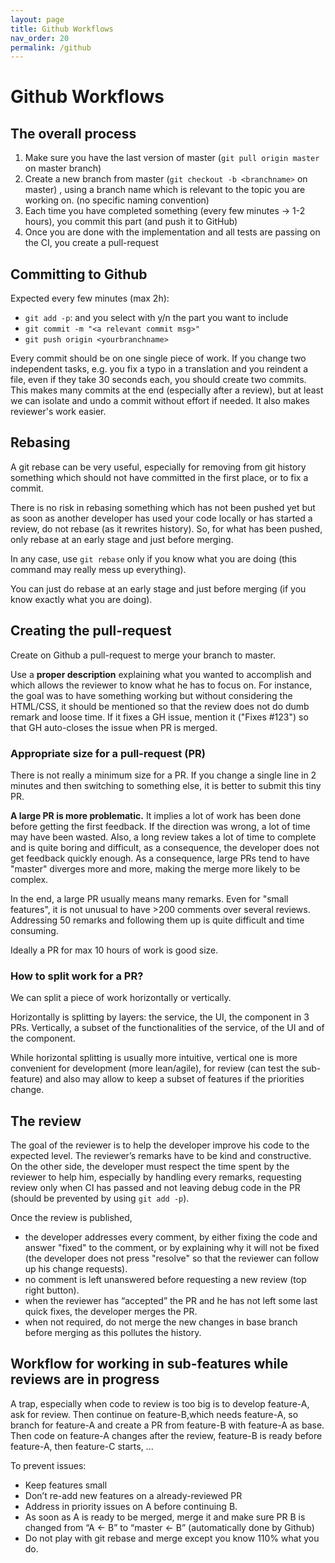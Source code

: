 ```yaml
---
layout: page
title: Github Workflows
nav_order: 20
permalink: /github
---
```


# Github Workflows

## The overall process

1. Make sure you have the last version of master (`git pull origin master` on master branch)
1. Create a new branch from master (`git checkout -b <branchname>` on master) , using a branch name which is relevant to the topic you are working on. (no specific naming convention)
1. Each time you have completed something (every few minutes → 1-2 hours), you commit this part (and push it to GitHub)
1. Once you are done with the implementation and all tests are passing on the CI, you create a pull-request

## Committing to Github

Expected every few minutes (max 2h):
- `git add -p`: and you select with y/n the part you want to include
- `git commit -m "<a relevant commit msg>"`
- `git push origin <yourbranchname>`

Every commit should be on one single piece of work. If you change two independent tasks, e.g. you fix a typo in a translation and you reindent a file, even if they take 30 seconds each, you should create two commits. This makes many commits at the end (especially after a review), but at least we can isolate and undo a commit without effort if needed. It also makes reviewer's work easier.

## Rebasing

A git rebase can be very useful, especially for removing from git history something which should not have committed in the first place, or to fix a commit.

There is no risk in rebasing something which has not been pushed yet but as soon as another developer has used your code locally or has started a review, do not rebase (as it rewrites history). So, for what has been pushed, only rebase at an early stage and just before merging.

In any case, use `git rebase` only if you know what you are doing (this command may really mess up everything).

You can just do rebase at an early stage and just before merging (if you know exactly what you are doing).

## Creating the pull-request

Create on Github a pull-request to merge your branch to master.

Use a **proper description** explaining what you wanted to accomplish and which allows the reviewer to know what he has to focus on. For instance, the goal was to have something working but without considering the HTML/CSS, it should be mentioned so that the review does not do dumb remark and loose time.  If it fixes a GH issue, mention it ("Fixes #123") so that GH auto-closes the issue when PR is merged.

### Appropriate size for a pull-request (PR)

There is not really a minimum size for a PR. If you change a single line in 2 minutes and then switching to something else, it is better to submit this tiny PR.

**A large PR is more problematic.** It implies a lot of work has been done before getting the first feedback. If the direction was wrong, a lot of time may have been wasted.
Also, a long review takes a lot of time to complete and is quite boring and difficult, as a consequence, the developer does not get feedback quickly enough. As a consequence, large PRs tend to have "master" diverges more and more, making the merge more likely to be complex.

In the end, a large PR usually means many remarks. Even for "small features", it is not unusual to have >200 comments over several reviews. Addressing 50 remarks and following them up is quite difficult and time consuming.

Ideally a PR for max 10 hours of work is good size.

### How to split work for a PR?

We can split a piece of work horizontally or vertically.

Horizontally is splitting by layers: the service, the UI, the component in 3 PRs.
Vertically, a subset of the functionalities of the service, of the UI and of the component.

While horizontal splitting is usually more intuitive, vertical one is more convenient for development (more lean/agile), for review (can test the sub-feature) and also may allow to keep a subset of features if the priorities change.


## The review

The goal of the reviewer is to help the developer improve his code to the expected level. The reviewer’s remarks have to be kind and constructive. On the other side, the developer must respect the time spent by the reviewer to help him, especially by handling every remarks, requesting review only when CI has passed and not leaving debug code in the PR (should be prevented by using `git add -p`).

Once the review is published,
- the developer addresses every comment, by either fixing the code and answer "fixed" to the comment, or by explaining why it will not be fixed (the developer does not press "resolve" so that the reviewer can follow up his change requests).
- no comment is left unanswered before requesting a new review (top right button).
- when the reviewer has “accepted” the PR and he has not left some last quick fixes, the developer merges the PR.
- when not required, do not merge the new changes in base branch before merging as this pollutes the history.


## Workflow for working in sub-features while reviews are in progress

A trap, especially when code to review is too big is to develop feature-A, ask for review. Then continue on feature-B,which needs feature-A, so branch for feature-A and create a PR from feature-B with feature-A as base. Then code on feature-A changes after the review, feature-B is ready before feature-A, then feature-C starts, ...

To prevent issues:
- Keep features small
- Don’t re-add new features on a already-reviewed PR
- Address in priority issues on A before continuing B.
- As soon as A is ready to be merged, merge it and make sure PR B is changed from “A ← B” to “master ← B” (automatically done by Github)
- Do not play with git rebase and merge except you know 110% what you do.

